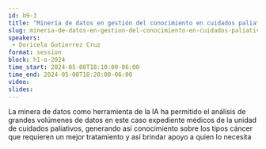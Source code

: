 ```yaml
---
id: b9-3
title: "Minería de datos en gestión del conocimiento en cuidados paliativos"
slug: mineria-de-datos-en-gestion-del-conocimiento-en-cuidados-paliativos
speakers:
 - Doricela Gutierrez Cruz
format: session
block: h1-a-2024
time_start: 2024-05-08T18:10:00-06:00
time_end: 2024-05-08T18:20:00-06:00
video:
slides:
---
```


La minera de datos como herramienta de la IA ha permitido el análisis de grandes volúmenes de datos en este caso expediente médicos de la unidad de cuidados paliativos,  generando así conocimiento sobre los tipos cáncer que requieren un mejor tratamiento y así brindar apoyo a quien lo necesita
